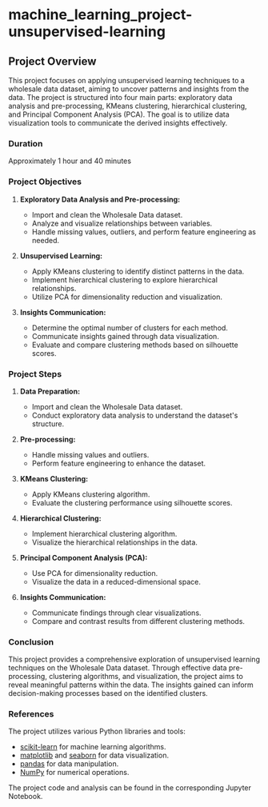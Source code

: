 # machine_learning_project-unsupervised-learning

## Project Overview
This project focuses on applying unsupervised learning techniques to a wholesale data dataset, aiming to uncover patterns and insights from the data. The project is structured into four main parts: exploratory data analysis and pre-processing, KMeans clustering, hierarchical clustering, and Principal Component Analysis (PCA). The goal is to utilize data visualization tools to communicate the derived insights effectively.

### Duration
Approximately 1 hour and 40 minutes

### Project Objectives
1. **Exploratory Data Analysis and Pre-processing:**
   - Import and clean the Wholesale Data dataset.
   - Analyze and visualize relationships between variables.
   - Handle missing values, outliers, and perform feature engineering as needed.

2. **Unsupervised Learning:**
   - Apply KMeans clustering to identify distinct patterns in the data.
   - Implement hierarchical clustering to explore hierarchical relationships.
   - Utilize PCA for dimensionality reduction and visualization.

3. **Insights Communication:**
   - Determine the optimal number of clusters for each method.
   - Communicate insights gained through data visualization.
   - Evaluate and compare clustering methods based on silhouette scores.

### Project Steps
1. **Data Preparation:**
   - Import and clean the Wholesale Data dataset.
   - Conduct exploratory data analysis to understand the dataset's structure.

2. **Pre-processing:**
   - Handle missing values and outliers.
   - Perform feature engineering to enhance the dataset.

3. **KMeans Clustering:**
   - Apply KMeans clustering algorithm.
   - Evaluate the clustering performance using silhouette scores.

4. **Hierarchical Clustering:**
   - Implement hierarchical clustering algorithm.
   - Visualize the hierarchical relationships in the data.

5. **Principal Component Analysis (PCA):**
   - Use PCA for dimensionality reduction.
   - Visualize the data in a reduced-dimensional space.

6. **Insights Communication:**
   - Communicate findings through clear visualizations.
   - Compare and contrast results from different clustering methods.

### Conclusion
This project provides a comprehensive exploration of unsupervised learning techniques on the Wholesale Data dataset. Through effective data pre-processing, clustering algorithms, and visualization, the project aims to reveal meaningful patterns within the data. The insights gained can inform decision-making processes based on the identified clusters.

### References
The project utilizes various Python libraries and tools:
- [scikit-learn](https://scikit-learn.org/stable/) for machine learning algorithms.
- [matplotlib](https://matplotlib.org/) and [seaborn](https://seaborn.pydata.org/) for data visualization.
- [pandas](https://pandas.pydata.org/) for data manipulation.
- [NumPy](https://numpy.org/) for numerical operations.

The project code and analysis can be found in the corresponding Jupyter Notebook.
